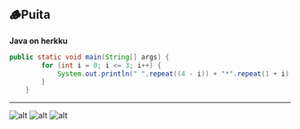## 🪵Puita
**Java on herkku**
```java
public static void main(String[] args) {
        for (int i = 0; i <= 3; i++) {
            System.out.println(" ".repeat((4 - i)) + "*".repeat(1 + i) + "*".repeat(i));
        }
    }
```
___
![alt](https://github-readme-stats.vercel.app/api?username=onnikiv&theme=blue-green&show_icons=true&hide_border=true&count_private=true)
![alt](https://github-readme-streak-stats.herokuapp.com/?user=onnikiv&theme=blue-green&hide_border=true)
![alt](https://github-readme-stats.vercel.app/api/top-langs/?username=onnikiv&theme=blue-green&show_icons=true&hide_border=true&layout=compact)
